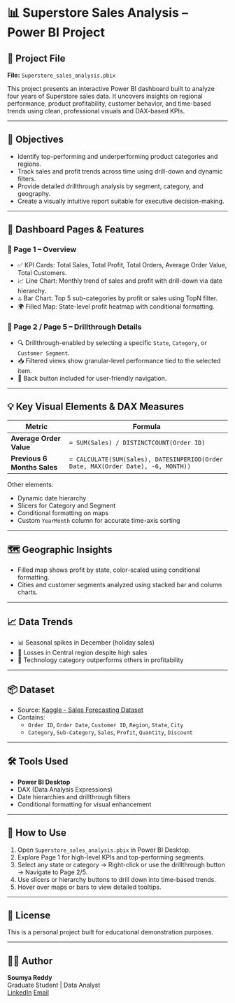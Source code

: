 # 📊 Superstore Sales Analysis – Power BI Project

## 📁 Project File
**File:** `Superstore_sales_analysis.pbix`

This project presents an interactive Power BI dashboard built to analyze four years of Superstore sales data. It uncovers insights on regional performance, product profitability, customer behavior, and time-based trends using clean, professional visuals and DAX-based KPIs.

---

## 🎯 Objectives

- Identify top-performing and underperforming product categories and regions.
- Track sales and profit trends across time using drill-down and dynamic filters.
- Provide detailed drillthrough analysis by segment, category, and geography.
- Create a visually intuitive report suitable for executive decision-making.

---

## 🚀 Dashboard Pages & Features

### 🔹 Page 1 – Overview
- ✅ KPI Cards: Total Sales, Total Profit, Total Orders, Average Order Value, Total Customers.
- 📈 Line Chart: Monthly trend of sales and profit with drill-down via date hierarchy.
- 🔝 Bar Chart: Top 5 sub-categories by profit or sales using TopN filter.
- 🌍 Filled Map: State-level profit heatmap with conditional formatting.

### 🔹 Page 2 / Page 5 – Drillthrough Details
- 🔍 Drillthrough-enabled by selecting a specific `State`, `Category`, or `Customer Segment`.
- 📥 Filtered views show granular-level performance tied to the selected item.
- 🔁 Back button included for user-friendly navigation.

---

## 💡 Key Visual Elements & DAX Measures

| Metric | Formula |
|--------|---------|
| **Average Order Value** | `= SUM(Sales) / DISTINCTCOUNT(Order ID)` |
| **Previous 6 Months Sales** | `= CALCULATE(SUM(Sales), DATESINPERIOD(Order Date, MAX(Order Date), -6, MONTH))` |

Other elements:
- Dynamic date hierarchy
- Slicers for Category and Segment
- Conditional formatting on maps
- Custom `YearMonth` column for accurate time-axis sorting

---

## 🗺️ Geographic Insights

- Filled map shows profit by state, color-scaled using conditional formatting.
- Cities and customer segments analyzed using stacked bar and column charts.

---

## 📈 Data Trends

- 📊 Seasonal spikes in December (holiday sales)
- 🚨 Losses in Central region despite high sales
- 🥇 Technology category outperforms others in profitability

---

## 📦 Dataset

- Source: [Kaggle - Sales Forecasting Dataset](https://www.kaggle.com/datasets/rohitsahoo/sales-forecasting)
- Contains:
  - `Order ID`, `Order Date`, `Customer ID`, `Region`, `State`, `City`
  - `Category`, `Sub-Category`, `Sales`, `Profit`, `Quantity`, `Discount`

---

## 🛠 Tools Used

- **Power BI Desktop**
- DAX (Data Analysis Expressions)
- Date hierarchies and drillthrough filters
- Conditional formatting for visual enhancement

---

## 📘 How to Use

1. Open `Superstore_sales_analysis.pbix` in Power BI Desktop.
2. Explore Page 1 for high-level KPIs and top-performing segments.
3. Select any state or category → Right-click or use the drillthrough button → Navigate to Page 2/5.
4. Use slicers or hierarchy buttons to drill down into time-based trends.
5. Hover over maps or bars to view detailed tooltips.

---


## 📄 License

This is a personal project built for educational demonstration purposes.

---

## 🙋‍♂️ Author

**Soumya Reddy**  
Graduate Student | Data Analyst  
[LinkedIn](https://www.linkedin.com/in/soumyab04/)
[Email](soumyabaddham@gmail.com)

